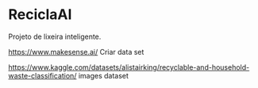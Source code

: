 # ReciclaAI
Projeto de lixeira inteligente.


https://www.makesense.ai/ Criar data set


https://www.kaggle.com/datasets/alistairking/recyclable-and-household-waste-classification/  images dataset
